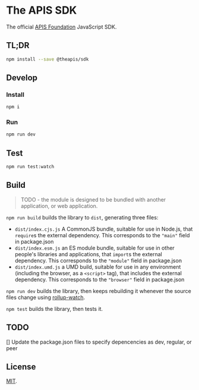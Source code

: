 # The APIS SDK

The official [APIS Foundation](https://dapis.tech) JavaScript SDK.

## TL;DR

```bash
npm install --save @theapis/sdk
```


## Develop


### Install


```bash
npm i
```


### Run

```bash
npm run dev
```

## Test

```bash
npm run test:watch
```


## Build 

> TODO - the module is designed to be bundled with another application, or web application.

`npm run build` builds the library to `dist`, generating three files:

* `dist/index.cjs.js`
    A CommonJS bundle, suitable for use in Node.js, that `require`s the external dependency. This corresponds to the `"main"` field in package.json
* `dist/index.esm.js`
    an ES module bundle, suitable for use in other people's libraries and applications, that `import`s the external dependency. This corresponds to the `"module"` field in package.json
* `dist/index.umd.js`
    a UMD build, suitable for use in any environment (including the browser, as a `<script>` tag), that includes the external dependency. This corresponds to the `"browser"` field in package.json

`npm run dev` builds the library, then keeps rebuilding it whenever the source files change using [rollup-watch](https://github.com/rollup/rollup-watch).

`npm test` builds the library, then tests it.


## TODO

[] Update the package.json files to specify depencencies as dev, regular, or peer

## License

[MIT](LICENSE).
